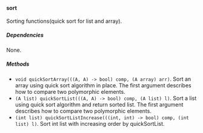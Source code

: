 #### sort

Sorting functions(quick sort for list and array).

##### Dependencies

None.

##### Methods

- `void quickSortArray(((A, A) -> bool) comp, (A array) arr)`. Sort an array using quick sort algorithm in place. The first argument describes how to compare two polymorphic elements.
- `(A list) quickSortList(((A, A) -> bool) comp, (A list) l)`. Sort a list using quick sort algorithm and return sorted list. The first argument describes how to compare two polymorphic elements.
- `(int list) quickSortListIncrease(((int, int) -> bool) comp, (int list) l)`. Sort int list with increasing order by quickSortList.

